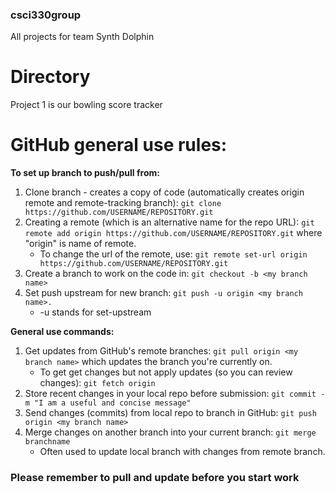 ### csci330group
All projects for team Synth Dolphin

# Directory
Project 1 is our bowling score tracker

# GitHub general use rules:

  **To set up branch to push/pull from:**
  
  1. Clone branch - creates a copy of code (automatically creates origin remote and remote-tracking branch):
    ```git clone https://github.com/USERNAME/REPOSITORY.git```
  2. Creating a remote (which is an alternative name for the repo URL):
    ```git remote add origin https://github.com/USERNAME/REPOSITORY.git```
  where "origin" is name of remote.
      * To change the url of the remote, use: ```git remote set-url origin https://github.com/USERNAME/REPOSITORY.git```
  3. Create a branch to work on the code in:
    ```git checkout -b <my branch name>```
  4. Set push upstream for new branch:
    ```git push -u origin <my branch name>.```
      * -u stands for set-upstream

**General use commands:**
  
  1. Get updates from GitHub's remote branches:
    ```git pull origin <my branch name>```
    which updates the branch you're currently on.
      * To get get changes but not apply updates (so you can review changes): ```git fetch origin```
  2. Store recent changes in your local repo before submission:
    ```git commit -m "I am a useful and concise message"```
  3. Send changes (commits) from local repo to branch in GitHub:
    ```git push origin <my branch name>```
  4. Merge changes on another branch into your current branch:
    ```git merge branchname```
      * Often used to update local branch with changes from remote branch.
      
### Please remember to pull and update before you start work
